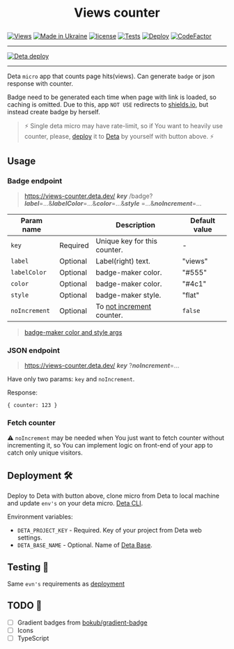 # <p align="center">Views counter</p>

[![Views](https://views-counter.deta.dev/views-counter-repo/badge?label=repo+views+%F0%9F%91%80&color=lightblue)](https://github.com/somespecialone/views-counter)
[![Made in Ukraine](https://img.shields.io/badge/made_in-ukraine-ffd700.svg?labelColor=0057b7)](https://stand-with-ukraine.pp.ua)
[![license](https://img.shields.io/github/license/somespecialone/views-counter)](https://github.com/somespecialone/views-counter/blob/master/LICENSE)
[![Tests](https://github.com/somespecialone/views-counter/actions/workflows/tests.yml/badge.svg)](https://github.com/somespecialone/views-counter/actions/workflows/tests.yml)
[![Deploy](https://github.com/somespecialone/views-counter/actions/workflows/deploy.yml/badge.svg)](https://github.com/somespecialone/views-counter/actions/workflows/deploy.yml)
[![CodeFactor](https://www.codefactor.io/repository/github/somespecialone/views-counter/badge)](https://www.codefactor.io/repository/github/somespecialone/views-counter)

---

[![Deta deploy](https://button.deta.dev/1/svg)](https://go.deta.dev/deploy?repo=https://github.com/somespecialone/views-counter.git)

---

Deta `micro` app that counts page hits(views). Can generate `badge` or json response with counter.

Badge need to be generated each time when page with link is loaded, so caching is omitted.
Due to this, app `NOT USE` redirects to [shields.io](https://shields.io/), but instead create badge by herself.

> ⚡ Single deta micro may have rate-limit, so if You want to heavily use counter, please, [deploy](#deployment-) it
> to [Deta](https://www.deta.sh/) by yourself with button above. ⚡

## Usage

### Badge endpoint

> https://views-counter.deta.dev/ ***key*** /badge?***label***=...&***labelColor***=...&***color***=...&***style***
> =...&***noIncrement***=...

| Param name    |          | Description                                 | Default value |
|---------------|----------|---------------------------------------------|---------------|
| `key`         | Required | Unique key for this counter.                | -             |
| `label`       | Optional | Label(right) text.                          | "views"       |
| `labelColor`  | Optional | badge-maker color.                          | "#555"        |
| `color`       | Optional | badge-maker color.                          | "#4c1"        |
| `style`       | Optional | badge-maker style.                          | "flat"        |
| `noIncrement` | Optional | To [not increment](#fetch-counter) counter. | `false`       |

> [badge-maker color and style args](https://www.npmjs.com/package/badge-maker)

### JSON endpoint

> https://views-counter.deta.dev/ ***key*** ?***noIncrement***=...

Have only two params: `key` and `noIncrement`.

Response:

```json5
{ counter: 123 }
```

### Fetch counter

⚠ `noIncrement` may be needed when You just want to fetch counter without incrementing it,
so You can implement logic on front-end of your app to catch only unique visitors.

## Deployment 🛠

Deploy to Deta with button above, clone micro from Deta to local machine and
update `env's` on your deta micro. [Deta CLI](https://docs.deta.sh/docs/cli/commands).

Environment variables:

* `DETA_PROJECT_KEY` - Required. Key of your project from Deta web settings.
* `DETA_BASE_NAME` - Optional. Name of [Deta Base](https://docs.deta.sh/docs/base/about).

## Testing 🧪

Same `evn's` requirements as [deployment](#deployment-)

## TODO 📑

- [ ] Gradient badges from [bokub/gradient-badge](https://github.com/bokub/gradient-badge)
- [ ] Icons
- [ ] TypeScript
